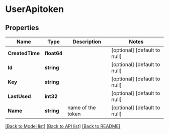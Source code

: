 # UserApitoken

## Properties
Name | Type | Description | Notes
------------ | ------------- | ------------- | -------------
**CreatedTime** | **float64** |  | [optional] [default to null]
**Id** | **string** |  | [optional] [default to null]
**Key** | **string** |  | [optional] [default to null]
**LastUsed** | **int32** |  | [optional] [default to null]
**Name** | **string** | name of the token | [optional] [default to null]

[[Back to Model list]](../README.md#documentation-for-models) [[Back to API list]](../README.md#documentation-for-api-endpoints) [[Back to README]](../README.md)

